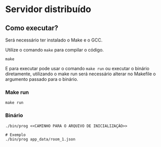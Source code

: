 # Servidor distribuído

## Como executar?

Será necessário ter instalado o Make e o GCC.

Utilize o comando `make` para compilar o código.

```
make
```

E para executar pode usar o comando `make run` ou executar o binário diretamente, utilizando o make run será necessário alterar no Makefile o argumento passado para o binário.

### Make run

```
make run
```

### Binário

```
./bin/prog <<CAMINHO PARA O ARQUIVO DE INICIALIZAÇÃO>>

# Exemplo
./bin/prog app_data/room_1.json
```
